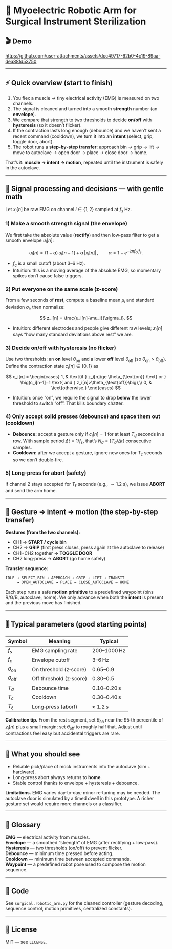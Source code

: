 # 🦾 Myoelectric Robotic Arm for Surgical Instrument Sterilization

## 🎬 Demo
https://github.com/user-attachments/assets/dcc49717-62b0-4c19-89aa-dea88fd53750

---

## ⚡ Quick overview (start to finish)

1) You flex a muscle → tiny electrical activity (EMG) is measured on two channels.  
2) The signal is cleaned and turned into a smooth **strength** number (an **envelope**).  
3) We compare that strength to two thresholds to decide **on/off** with **hysteresis** (so it doesn’t flicker).  
4) If the contraction lasts long enough (debounce) and we haven’t sent a recent command (cooldown), we turn it into an **intent** (select, grip, toggle door, abort).  
5) The robot runs a **step‑by‑step transfer**: approach bin → grip → lift → move to autoclave → open door → place → close door → home.

That’s it: **muscle → intent → motion**, repeated until the instrument is safely in the autoclave.

---

## 🧬 Signal processing and decisions — with gentle math

Let $x_i[n]$ be raw EMG on channel $i\in\{1,2\}$ sampled at $f_s$ Hz.

### 1) Make a smooth strength signal (the envelope)

We first take the absolute value (**rectify**) and then low‑pass filter to get a smooth envelope $u_i[n]$:

$$
u_i[n] = (1-\alpha)\,u_i[n-1] + \alpha\,\lvert x_i[n]\rvert \,, \qquad
\alpha = 1 - e^{-2\pi f_c/f_s}.
$$

- $f_c$ is a small cutoff (about $3$–$6$ Hz).  
- Intuition: this is a moving average of the absolute EMG, so momentary spikes don’t cause false triggers.

### 2) Put everyone on the same scale (z‑score)

From a few seconds of **rest**, compute a baseline mean $\mu_i$ and standard deviation $\sigma_i$, then normalize:

$$
z_i[n] = \frac{u_i[n]-\mu_i}{\sigma_i}.
$$

- Intuition: different electrodes and people give different raw levels; $z_i[n]$ says “how many standard deviations above rest” we are.

### 3) Decide on/off with hysteresis (no flicker)

Use two thresholds: an **on** level $\theta_{\text{on}}$ and a lower **off** level $\theta_{\text{off}}$ (so $\theta_{\text{on}}>\theta_{\text{off}}$). Define the contraction state $c_i[n]\in\{0,1\}$ as

$$
c_i[n] =
\begin{cases}
1, & \text{if } z_i[n]\ge \theta_{\text{on}} \text{ or } \big(c_i[n-1]=1 \text{ and } z_i[n]>\theta_{\text{off}}\big),\\
0, & \text{otherwise.}
\end{cases}
$$

- Intuition: once “on”, we require the signal to drop **below** the lower threshold to switch “off”. That kills boundary chatter.

### 4) Only accept solid presses (debounce) and space them out (cooldown)

- **Debounce:** accept a gesture only if $c_i[n]=1$ for at least $T_d$ seconds in a row. With sample period $\Delta t=1/f_s$, that’s $N_d=\lceil T_d/\Delta t\rceil$ consecutive samples.  
- **Cooldown:** after we accept a gesture, ignore new ones for $T_c$ seconds so we don’t double‑fire.

### 5) Long‑press for abort (safety)

If channel 2 stays accepted for $T_\ell$ seconds (e.g., $\sim 1.2$ s), we issue **ABORT** and send the arm home.

---

## 🧭 Gesture → intent → motion (the step‑by‑step transfer)

**Gestures (from the two channels):**  
- CH1 → **START / cycle bin**  
- CH2 → **GRIP** (first press closes, press again at the autoclave to release)  
- CH1+CH2 together → **TOGGLE DOOR**  
- CH2 long‑press → **ABORT** (go home safely)

**Transfer sequence:**

```
IDLE → SELECT_BIN → APPROACH → GRIP → LIFT → TRANSIT
     → OPEN_AUTOCLAVE → PLACE → CLOSE_AUTOCLAVE → HOME
```

Each step runs a safe **motion primitive** to a predefined waypoint (bins R/G/B, autoclave, home). We only advance when both the **intent** is present and the previous move has finished.

---

## 🎚️ Typical parameters (good starting points)

| Symbol | Meaning | Typical |
|---|---|---|
| $f_s$ | EMG sampling rate | 200–1000 Hz |
| $f_c$ | Envelope cutoff | 3–6 Hz |
| $\theta_{\text{on}}$ | On threshold (z‑score) | 0.65–0.9 |
| $\theta_{\text{off}}$ | Off threshold (z‑score) | 0.30–0.5 |
| $T_d$ | Debounce time | 0.10–0.20 s |
| $T_c$ | Cooldown | 0.30–0.40 s |
| $T_\ell$ | Long‑press (abort) | ≈ 1.2 s |

**Calibration tip.** From the rest segment, set $\theta_{\text{on}}$ near the $95$‑th percentile of $z_i[n]$ plus a small margin; set $\theta_{\text{off}}$ to roughly half that. Adjust until contractions feel easy but accidental triggers are rare.

---

## 🧪 What you should see

- Reliable pick/place of mock instruments into the autoclave (sim + hardware).  
- Long‑press abort always returns to **home**.  
- Stable control thanks to envelope + hysteresis + debounce.

**Limitations.** EMG varies day‑to‑day; minor re‑tuning may be needed. The autoclave door is simulated by a timed dwell in this prototype. A richer gesture set would require more channels or a classifier.

---

## 🧠 Glossary

**EMG** — electrical activity from muscles.  
**Envelope** — a smoothed “strength” of EMG (after rectifying + low‑pass).  
**Hysteresis** — two thresholds (on/off) to prevent flicker.  
**Debounce** — minimum time pressed before acting.  
**Cooldown** — minimum time between accepted commands.  
**Waypoint** — a predefined robot pose used to compose the motion sequence.

---

## 📄 Code

See `surgical.robotic_arm.py` for the cleaned controller (gesture decoding, sequence control, motion primitives, centralized constants).

---

## 📜 License

MIT — see `LICENSE`.
